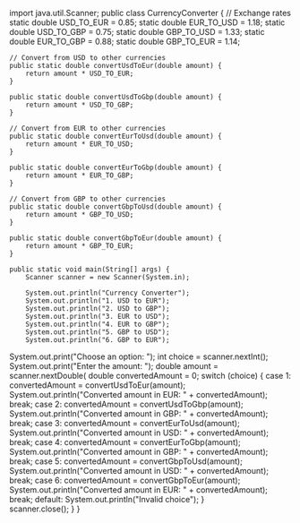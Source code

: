 import java.util.Scanner;
public class CurrencyConverter {
    // Exchange rates
    static double USD_TO_EUR = 0.85;
    static double EUR_TO_USD = 1.18;
    static double USD_TO_GBP = 0.75;
    static double GBP_TO_USD = 1.33;
    static double EUR_TO_GBP = 0.88;
    static double GBP_TO_EUR = 1.14;

    // Convert from USD to other currencies
    public static double convertUsdToEur(double amount) {
        return amount * USD_TO_EUR;
    }

    public static double convertUsdToGbp(double amount) {
        return amount * USD_TO_GBP;
    }

    // Convert from EUR to other currencies
    public static double convertEurToUsd(double amount) {
        return amount * EUR_TO_USD;
    }

    public static double convertEurToGbp(double amount) {
        return amount * EUR_TO_GBP;
    }

    // Convert from GBP to other currencies
    public static double convertGbpToUsd(double amount) {
        return amount * GBP_TO_USD;
    }

    public static double convertGbpToEur(double amount) {
        return amount * GBP_TO_EUR;
    }

    public static void main(String[] args) {
        Scanner scanner = new Scanner(System.in);
        
        System.out.println("Currency Converter");
        System.out.println("1. USD to EUR");
        System.out.println("2. USD to GBP");
        System.out.println("3. EUR to USD");
        System.out.println("4. EUR to GBP");
        System.out.println("5. GBP to USD");
        System.out.println("6. GBP to EUR");
System.out.print("Choose an option: ");
int choice = scanner.nextInt();
System.out.print("Enter the amount: ");
double amount = scanner.nextDouble(
double convertedAmount = 0;
switch (choice) {
case 1:
convertedAmount = convertUsdToEur(amount);
System.out.println("Converted amount in EUR: " + convertedAmount);
break;
case 2:
convertedAmount = convertUsdToGbp(amount);
System.out.println("Converted amount in GBP: " + convertedAmount);
break;
case 3:
convertedAmount = convertEurToUsd(amount);
System.out.println("Converted amount in USD: " + convertedAmount);
break;
case 4:
convertedAmount = convertEurToGbp(amount);
System.out.println("Converted amount in GBP: " + convertedAmount);
break;
case 5:
convertedAmount = convertGbpToUsd(amount);
System.out.println("Converted amount in USD: " + convertedAmount);
break;
case 6:
convertedAmount = convertGbpToEur(amount);
System.out.println("Converted amount in EUR: " + convertedAmount);
break;
default:
System.out.println("Invalid choice");
}       
scanner.close();
    }
}
